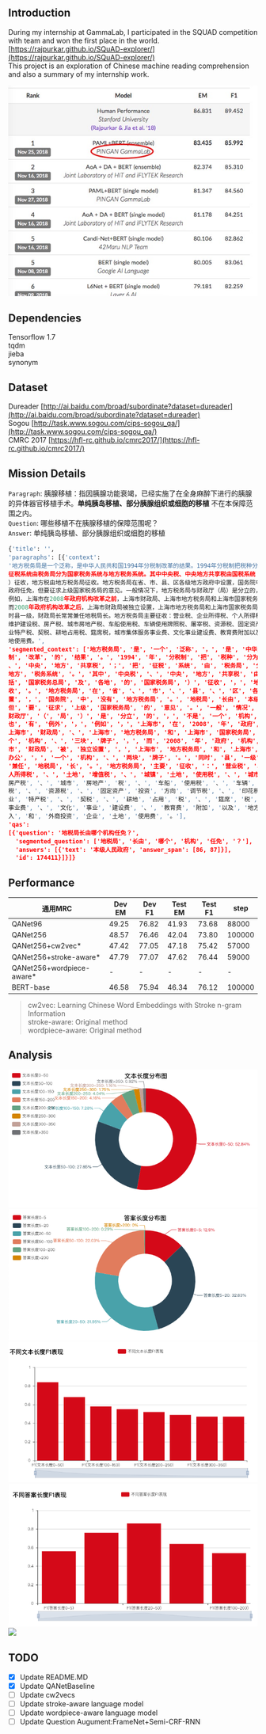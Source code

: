 ## Introduction
During my internship at GammaLab, I participated in the SQUAD competition with team and won the first place in the world.  [https://rajpurkar.github.io/SQuAD-explorer/](https://rajpurkar.github.io/SQuAD-explorer/)  
This project is an exploration of Chinese machine reading comprehension and also a summary of my internship work.

![squad](pic/squad.png)



## Dependencies
Tensorflow 1.7  
tqdm  
jieba  
synonym  

## Dataset
Dureader   [http://ai.baidu.com/broad/subordinate?dataset=dureader](http://ai.baidu.com/broad/subordinate?dataset=dureader)  
Sogou   [http://task.www.sogou.com/cips-sogou_qa/](http://task.www.sogou.com/cips-sogou_qa/)  
CMRC 2017  [https://hfl-rc.github.io/cmrc2017/](https://hfl-rc.github.io/cmrc2017/)  

## Mission Details
`Paragraph`:
胰腺移植：指因胰腺功能衰竭，已经实施了在全身麻醉下进行的胰腺的异体器官移植手术。__单纯胰岛移植、部分胰腺组织或细胞的移植__ 不在本保障范围之内。  
`Question`: 哪些移植不在胰腺移植的保障范围呢？  
`Answer`: 单纯胰岛移植、部分胰腺组织或细胞的移植
```python
{'title': '',
'paragraphs': [{'context':
'地方税务局是一个泛称，是中华人民共和国1994年分税制改革的结果。1994年分税制把税种分为中央税、地方税、中央地方共享税；把
征税系统由税务局分为国家税务系统与地方税务系统。其中中央税、中央地方共享税由国税系统（包括国家税务总局及各地的国家税务局
）征收，地方税由地方税务局征收。地方税务局在省、市、县、区各级地方政府中设置，国务院中没有地方税务局。地税局长由本级人民
政府任免，但要征求上级国家税务局的意见。一般情况下，地方税务局与财政厅（局）是分立的，不是一个机构两块牌子。但也有例外，
例如，上海市在2008年政府机构改革之前，上海市财政局、上海市地方税务局和上海市国家税务局为合署办公，一个机构、三块牌子，
而2008年政府机构改革之后，上海市财政局被独立设置，上海市地方税务局和上海市国家税务局仍为合署办公，一个机构、两块牌子。同
时县一级，财政局长常常兼任地税局长。地方税务局主要征收：营业税、企业所得税、个人所得税、土地增值税、城镇土地使用税、城市
维护建设税、房产税、城市房地产税、车船使用税、车辆使用牌照税、屠宰税、资源税、固定资产投资方向调节税、印花税、农业税、农
业特产税、契税、耕地占用税、筵席税，城市集体服务事业费、文化事业建设费、教育费附加以及地方税的滞补罚收入和外商投资企业土
地使用费。',
'segmented_context': ['地方税务局', '是', '一个', '泛称', '，', '是', '中华人民共和国', '1994', '年', '分税
制', '改革', '的', '结果', '。', '1994', '年', '分税制', '把', '税种', '分为', '中央税', '、', '地方税', '
、', '中央', '地方', '共享税', '；', '把', '征税', '系统', '由', '税务局', '分为', '国家', '税务系统', '与', '
地方', '税务系统', '。', '其中', '中央税', '、', '中央', '地方', '共享税', '由', '国税', '系统', '（', '包
括', '国家税务总局', '及', '各地', '的', '国家税务局', '）', '征收', '，', '地方税', '由', '地方税务局', '征
收', '。', '地方税务局', '在', '省', '、', '市', '、', '县', '、', '区', '各级', '地方', '政府', '中', '设
置', '，', '国务院', '中', '没有', '地方税务局', '。', '地税局', '长由', '本级', '人民政府', '任免', '，', '
但', '要', '征求', '上级', '国家税务局', '的', '意见', '。', '一般', '情况', '下', '，', '地方税务局', '与', '
财政厅', '（', '局', '）', '是', '分立', '的', '，', '不是', '一个', '机构', '两块', '牌子', '。', '但', '
也', '有', '例外', '，', '例如', '，', '上海市', '在', '2008', '年', '政府', '机构', '改革', '之前', '，', '
上海市', '财政局', '、', '上海市', '地方税务局', '和', '上海市', '国家税务局', '为', '合署', '办公', '，', '一
个', '机构', '、', '三块', '牌子', '，', '而', '2008', '年', '政府', '机构', '改革', '之后', '，', '上海
市', '财政局', '被', '独立设置', '，', '上海市', '地方税务局', '和', '上海市', '国家税务局', '仍为', '合署', '
办公', '，', '一个', '机构', '、', '两块', '牌子', '。', '同时', '县', '一级', '，', '财政', '局长', '常常',
'兼任', '地税局', '长', '。', '地方税务局', '主要', '征收', '：', '营业税', '、', '企业', '所得税', '、', '个
人所得税', '、', '土地', '增值税', '、', '城镇', '土地', '使用税', '、', '城市', '维护', '建设', '税', '、', '
房产税', '、', '城市', '房地产', '税', '、', '车船', '使用税', '、', '车辆', '使用', '牌照税', '、', '屠宰
税', '、', '资源税', '、', '固定资产', '投资', '方向', '调节税', '、', '印花税', '、', '农业税', '、', '农
业', '特产税', '、', '契税', '、', '耕地', '占用', '税', '、', '筵席', '税', '，', '城市', '集体', '服务', '
事业费', '、', '文化', '事业', '建设费', '、', '教育费', '附加', '以及', '地方税', '的', '滞', '补罚', '收
入', '和', '外商投资', '企业', '土地', '使用费', '。'],
'qas':
[{'question': '地税局长由哪个机构任免？',
  'segmented_question': ['地税局', '长由', '哪个', '机构', '任免', '？'],
  'answers': [{'text': '本级人民政府', 'answer_span': [86, 87]}],
  'id': 174411}]}]}
```

## Performance
通用MRC|Dev EM|Dev F1|Test EM|Test F1|step
----|----|----|----|----|---
QANet96|49.25|76.82|41.93|73.68|88000
QANet256|48.57|76.46|42.04|73.80|100000
QANet256+cw2vec*|47.42|77.05|47.18|75.42|57000
QANet256+stroke-aware*|47.79|77.07|47.62|76.44|59000
QANet256+wordpiece-aware*|-|-|-|-|-
BERT-base|46.58|75.94|46.34|76.12|100000

>cw2vec: Learning Chinese Word Embeddings with Stroke n-gram Information  
stroke-aware: Original method   
wordpiece-aware: Original method

## Analysis
![](/pic/length.png)
![](/pic/ansl.png)
![](/pic/f11.png)
![](/pic/f12.png)
![](/pic/score.png)

## TODO
- [x] Update README.MD
- [x] Update QANetBaseline
- [ ] Update cw2vecs
- [ ] Update stroke-aware language model
- [ ] Update wordpiece-aware language model
- [ ] Update Question Augument:FrameNet+Semi-CRF-RNN
